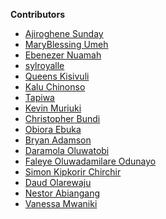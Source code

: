 **Contributors**

<!-- prettier-ignore-start -->

- [Ajiroghene Sunday](https://github.com/Ajioz)
- [MaryBlessing Umeh](https://github.com/marybngozi)
- [Ebenezer Nuamah](https://github.com/EbenezerNu)
- [sylroyalle](https://github.com/Vanusquarm)
- [Queens Kisivuli](https://github.com/queensk)
- [Kalu Chinonso](https://github.com/tripletens)
- [Tapiwa](https://github.com/deltaCS99)
- [Kevin Muriuki](https://github.com/Kevinmuriuki)
- [Christopher Bundi](https://github.com/bundiw)
- [Obiora Ebuka](https://github.com/oEbuka)
- [Bryan Adamson](https://github.com/BryanAdamson)
- [Daramola Oluwatobi](https://github.com/Hephzaron)
- [Faleye Oluwadamilare Odunayo](https://github.com/Dray91eu)
- [Simon Kipkorir Chirchir](https://github.com/simon-chirchir)
- [Daud Olarewaju](https://github.com/Daud94)
- [Nestor Abiangang](https://github.com/martourez21)
- [Vanessa Mwaniki](https://github.com/vanessamwaniki)